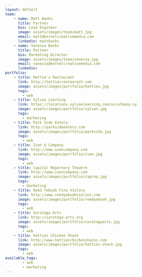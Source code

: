```yaml
---
layout: default
team:
    - name: Matt Banks
      title: Partner
      bio: Lead Engineer
      image: assets/images/team/matt.jpg
      email: matt@kernelcreativemedia.com
      linkedin: mattbanks
    - name: Vanessa Banks
      title: Partner
      bio: Marketing Director
      image: assets/images/team/vanessa.jpg
      email: vanessa@kernelcreativemedia.com
      linkedin:
portfolio:
    - title: Hattie's Restaurant
      link: http://hattiesrestaurant.com
      image: assets/images/portfolio/hatties.jpg
      tags:
        - web
    - title: Sylvan Learning
      link: https://locations.sylvanlearning.com/us/albany-ny
      image: assets/images/portfolio/sylvan.jpg
      tags:
        - marketing
    - title: Park Side Eatery
      link: http://parksideeatery.com
      image: assets/images/portfolio/parkside.jpg
      tags:
        - web
    - title: Isen & Company
      link: http://www.isencompany.com
      image: assets/images/portfolio/isen.jpg
      tags:
        - web
    - title: Capital Repertory Theatre
      link: http://www.isencompany.com
      image: assets/images/portfolio/caprep.jpg
      tags:
        - marketing
    - title: Reed Yeboah Fine Violins
      link: http://www.reedyeboahviolins.com
      image: assets/images/portfolio/reedyeboah.jpg
      tags:
        - web
    - title: Saratoga Arts
      link: http://saratoga-arts.org
      image: assets/images/portfolio/saratogaarts.jpg
      tags:
        - web
    - title: Hatties Chicken Shack
      link: http://www.hattieschickenshacks.com
      image: assets/images/portfolio/hatties-shack.jpg
      tags:
        - web
available_tags:
        - web
        - marketing
---
```

